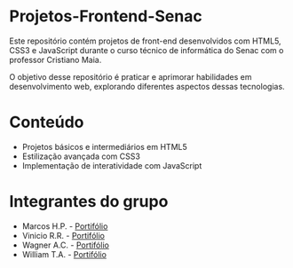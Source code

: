 # Projetos-Frontend-Senac
Este repositório contém projetos de front-end desenvolvidos com HTML5, CSS3 e JavaScript durante o curso técnico de informática do Senac com o professor Cristiano Maia. ​

O objetivo desse repositório é praticar e aprimorar habilidades em desenvolvimento web, explorando diferentes aspectos dessas tecnologias.

# Conteúdo
* Projetos básicos e intermediários em HTML5​
* Estilização avançada com CSS3​
* Implementação de interatividade com JavaScript

# Integrantes do grupo
* Marcos H.P. - [Portifólio](https://link-url-here.org)
* Vinicio R.R. - [Portifólio](https://link-url-here.org)
* Wagner A.C. - [Portifólio](https://link-url-here.org)
* William T.A. - [Portifólio](https://link-url-here.org)
